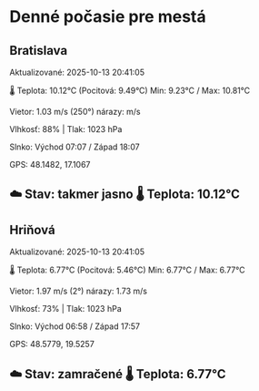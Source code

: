 ﻿# Denné počasie pre mestá

## Bratislava
Aktualizované: 2025-10-13 20:41:05

🌡️ Teplota: 10.12°C 
(Pocitová: 9.49°C)
Min: 9.23°C / Max: 10.81°C

Vietor: 1.03 m/s    (250°) 
nárazy:  m/s

Vlhkosť: 88% | Tlak: 1023 hPa

Slnko: Východ 07:07 / Západ 18:07

GPS: 48.1482, 17.1067

☁️ Stav: takmer jasno        🌡️ Teplota: 10.12°C
---

## Hriňová
Aktualizované: 2025-10-13 20:41:05

🌡️ Teplota: 6.77°C 
(Pocitová: 5.46°C)
Min: 6.77°C / Max: 6.77°C

Vietor: 1.97 m/s (2°)
nárazy: 1.73 m/s

Vlhkosť: 73% | Tlak: 1023 hPa

Slnko: Východ 06:58 / Západ 17:57

GPS: 48.5779, 19.5257

☁️ Stav: zamračené        🌡️ Teplota: 6.77°C
---
